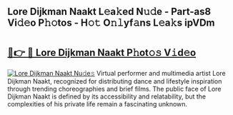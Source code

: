 ## Lore Dijkman Naakt L𝚎a𝚔ed N𝚞𝚍e - Part-as8 Vi𝚍𝚎o P𝚑𝚘tos - H𝚘𝚝 O𝚗𝚕yf𝚊ns L𝚎a𝚔s ipVDm

# <h2><a href="http://kf13hsy.oniu.top/?m=Lore+Dijkman+Naakt">🔗👉 🔴 Lore Dijkman Naakt P𝚑ot𝚘𝚜 V𝚒d𝚎o</a></h2>

[![Lore Dijkman Naakt Nu𝚍e𝚜](https://i.imgur.com/0qMVB7G.gif)](http://kf13hsy.oniu.top/?m=Lore+Dijkman+Naakt)
Virtual performer and multimedia artist Lore Dijkman Naakt, recognized for distributing dance and lifestyle inspiration through trending choreographies and brief films. The public face of Lore Dijkman Naakt is defined by its accessibility and relatability, but the complexities of his private life remain a fascinating unknown.  
